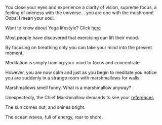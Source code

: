 You close your eyes and experience a clarity of vision, supreme focus,
a feeling of oneness with the universe... you are one with the mushroom!
Oops! I mean your soul.

Want to know about Yoga lifestyle? Click [here](../lifestyle/yoga_lifestyle.md)

Most people have discovered that exercising can lift their mood.

By focusing on breathing only you can take your mind into the present moment.

Meditation is simply training your mind to focus and concentrate

However, you are now calm and just as you begin to meditate you notice you
are suddenly in a strange room with marshmallows for walls.

Marshmallows smell funny. What is a marshmallow anyway?

Unexpectedly, the Chief Marshmallow demands to see your [references](../../references/references.md)

The sun comes out, and shines bright.  

The ocean waves, full of energy, roar to shore.
